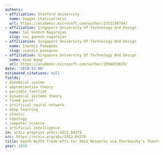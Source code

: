```yaml
---
authors:
- affiliation: Stanford University
  name: Vaggos Chatziafratis
  url: https://academic.microsoft.com/author/2553336704/
- affiliation: Singapore University Of Technology And Design
  name: Sai Ganesh Nagarajan
  slug: sai_ganesh_nagarajan
- affiliation: Singapore University Of Technology And Design
  name: Ioannis Panageas
  slug: ioannis_panageas
- affiliation: Singapore University Of Technology And Design
  name: Xiao Wang
  url: https://academic.microsoft.com/author/2896859019/
date: '2019-12-09'
estimated_citations: null
fields:
- dynamical system
- approximation theory
- periodic function
- dynamical systems theory
- fixed point
- artificial neural network
- deep learning
- chaotic
- topology
- computer science
- artificial intelligence
in: arXiv preprint arXiv:1912.04378
src: https://arxiv.org/abs/1912.04378
title: Depth-Width Trade-offs for ReLU Networks via Sharkovsky's Theorem.
year: 2019
---
```

